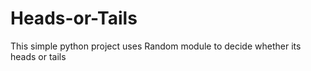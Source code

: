 # Heads-or-Tails
This simple python project uses Random module to decide whether its heads or tails
